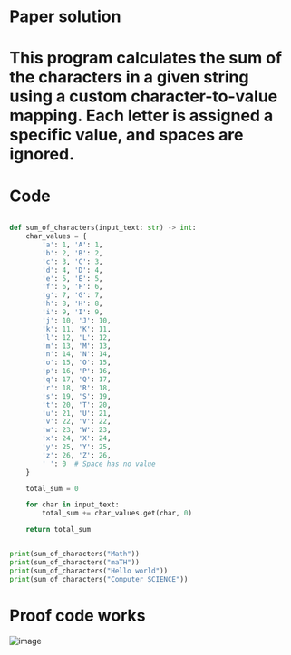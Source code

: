 # Paper solution

# This program calculates the sum of the characters in a given string using a custom character-to-value mapping. Each letter is assigned a specific value, and spaces are ignored. 
# Code
```.py

def sum_of_characters(input_text: str) -> int:
    char_values = {
        'a': 1, 'A': 1,
        'b': 2, 'B': 2,
        'c': 3, 'C': 3,
        'd': 4, 'D': 4,
        'e': 5, 'E': 5,
        'f': 6, 'F': 6,
        'g': 7, 'G': 7,
        'h': 8, 'H': 8,
        'i': 9, 'I': 9,
        'j': 10, 'J': 10,
        'k': 11, 'K': 11,
        'l': 12, 'L': 12,
        'm': 13, 'M': 13,
        'n': 14, 'N': 14,
        'o': 15, 'O': 15,
        'p': 16, 'P': 16,
        'q': 17, 'Q': 17,
        'r': 18, 'R': 18,
        's': 19, 'S': 19,
        't': 20, 'T': 20,
        'u': 21, 'U': 21,
        'v': 22, 'V': 22,
        'w': 23, 'W': 23,
        'x': 24, 'X': 24,
        'y': 25, 'Y': 25,
        'z': 26, 'Z': 26,
        ' ': 0  # Space has no value
    }

    total_sum = 0

    for char in input_text:
        total_sum += char_values.get(char, 0)

    return total_sum


print(sum_of_characters("Math"))
print(sum_of_characters("maTH"))
print(sum_of_characters("Hello world"))
print(sum_of_characters("Computer SCIENCE"))
```
# Proof code works
![image](https://github.com/user-attachments/assets/812712b3-6107-4466-a81d-09ed040b6758)
